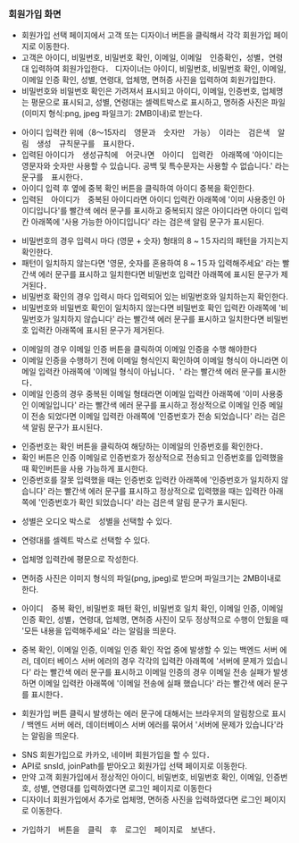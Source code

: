 ### 회원가입 화면
- 회원가입 선택 페이지에서 고객 또는 디자이너 버튼을 클릭해서 각각 회원가입 페이지로 이동한다. 
- 고객은 아이디, 비밀번호, 비밀번호 확인, 이메일, 이메일　인증확인，성별，연령대 입력하여 회원가입한다．
디자이너는 아이디, 비밀번호, 비밀번호 확인, 이메일, 이메일 인증 확인, 성별, 연령대, 업체명, 면허증 사진을 입력하여 회원가입한다.  
- 비밀번호와 비밀번호 확인은 가려져서 표시되고 아이디, 이메일, 인증번호, 업체명는 평문으로 표시되고, 성별, 연령대는 셀렉트박스로 표시하고, 명허증 사진은 파일(이미지 형식:png, jpeg 파일크기: 2MB이내)로 받는다.  

<!-- 아이디 -->
- 아이디 입력칸 위에（8～15자리　영문과　숫자만　가능）　이라는　검은색　알림　생성　규칙문구를　표시한다．
- 입력된 아이디가　생성규칙에　어긋나면　아이디　입력칸　아래쪽에 '아이디는 영문자와 숫자만 사용할 수 있습니다. 공백 및 특수문자는 사용할 수 없습니다.' 라는　문구를　표시한다．
- 아이디 입력 후 옆에 중복 확인 버튼을 클릭하여 아이디 중복을 확인한다.
- 입력된　아이디가　중복된 아이디라면 아이디 입력칸 아래쪽에 '이미 사용중인 아이디입니다'를 빨간색 에러 문구를 표시하고 중복되지 않은 아이디라면 아이디 입력칸 아래쪽에 '사용 가능한 아이디입니다' 라는 검은색 알림 문구가 표시된다.

<!-- 비밀번호 -->
- 비밀번호의 경우 입력시 마다 (영문 + 숫자) 형태의 8 ~ 1５자리의 패턴을 가지는지 확인한다.
- 패턴이 일치하지 않는다면 '영문, 숫자를 혼용하여 8 ~ 1５자 입력해주세요' 라는 빨간색 에러 문구를 표시하고 일치한다면 비밀번호 입력칸 아래쪽에 표시된 문구가 제거된다．
- 비밀번호 확인의 경우 입력시 마다 입력되어 있는 비밀번호와 일치하는지 확인한다.
- 비밀번호와 비밀번호 확인이 일치하지 않는다면 비밀번호 확인 입력칸 아래쪽에 '비밀번호가 일치하지 않습니다' 라는 빨간색 에러 문구를 표시하고 일치한다면 비밀번호 입력칸 아래쪽에 표시된 문구가 제거된다.

<!-- 이메일 -->
- 이메일의 경우 이메일 인증 버튼을 클릭하여 이메일 인증을 수행 해야한다
- 이메일 인증을 수행하기 전에 이메일 형식인지 확인하여 이메일 형식이 아니라면 이메일 입력칸 아래쪽에 '이메일 형식이 아닙니다．' 라는 빨간색 에러 문구를 표시한다．
- 이메일 인증의 경우 중복된 이메일 형태라면 이메일 입력칸 아래쪽에 '이미 사용중인 이메일입니다' 라는 빨간색 에러 문구를 표시하고 정상적으로 이메일 인증 메일이 전송 되었다면 이메일 입력칸 아래쪽에 '인증번호가 전송 되었습니다' 라는 검은색 알림 문구가 표시된다.

<!-- 인증번호 -->
- 인증번호는 확인 버튼을 클릭하여 해당하는 이메일의 인증번호를 확인한다．
- 확인 버튼은 인증 이메일로 인증번호가 정상적으로 전송되고 인증번호를 입력했을 때 확인버튼을 사용 가능하게 표시한다.
- 인증번호를 잘못 입력했을 때는 인증번호 입력칸 아래쪽에 '인증번호가 일치하지 않습니다' 라는 빨간색 에러 문구를 표시하고 정상적으로 입력했을 때는 입력칸 아래쪽에 '인증번호가 확인 되었습니다' 라는 검은색 알림 문구가 표시된다.

<!-- 성별 -->
- 성별은 오디오 박스로　성별을 선택할 수 있다.

<!-- 연령대 -->
- 연령대를 셀렉트 박스로 선택할 수 있다.

<!-- 업체명 -->
- 업체명 입력칸에 평문으로 작성한다. 

<!-- 면허증 사진 -->
- 면허증 사진은 이미지 형식의 파일(png, jpeg)로 받으며 파일크기는 2MB이내로 한다.

<!-- 　에러　 -->
- 아이디　중복 확인, 비밀번호 패턴 확인, 비밀번호 일치 확인, 이메일 인증, 이메일 인증 확인, 성별，연령대, 업체명, 면허증 사진이 모두 정상적으로 수행이 안됬을 때 '모든 내용을 입력해주세요' 라는 알림을 띄운다.

- 중복 확인, 이메일 인증, 이메일 인증 확인 작업 중에 발생할 수 있는 백엔드 서버 에러, 데이터 베이스 서버 에러의 경우 각각의 입력칸 아래쪽에 '서버에 문제가 있습니다' 라는 빨간색 에러 문구를 표시하고 이메일 인증의 경우 이메일 전송 실패가 발생하면 이메일 입력칸 아래쪽에 '이메일 전송에 실패 했습니다' 라는 빨간색 에러 문구를 표시한다．
 
- 회원가입 버튼 클릭시 발생하는 에러 문구에 대해서는 브라우저의 알림창으로 표시 / 백엔드 서버 에러, 데이터베이스 서버 에러를 묶어서 '서버에 문제가 있습니다'라는 알림을 띄운다.

<!-- ＳＮＳ　회원가입 -->
- SNS 회원가입으로 카카오, 네이버 회원가입을 할 수 있다．
- API로 snsId, joinPath를 받아오고 회원가입 선택 페이지로 이동한다.
- 만약 고객 회원가입에서 정상적인 아이디, 비밀번호, 비밀번호 확인, 이메일, 인증번호, 성별, 연령대를 입력하였다면 로그인 페이지로 이동한다
- 디자이너 회원가입에서 추가로 업체명, 면허증 사진을 입력하였다면 로그인 페이지로 이동한다.

<!-- 완료 -->
- 가입하기　버튼을　클릭　후　로그인　페이지로　보낸다．